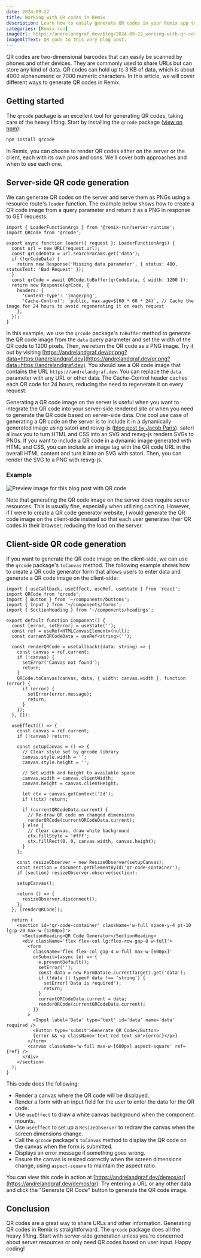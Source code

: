 ```yaml
---
date: 2024-09-22
title: Working with QR codes in Remix
description: Learn how to easily generate QR codes in your Remix app to share URLs and other information with your users.
categories: [Remix.run]
imageUrl: https://andrelandgraf.dev/blog/2024-09-22_working-with-qr-codes-in-remix.png?qr
imageAltText: QR code to this very blog post.
---
```


QR codes are two-dimensional barcodes that can easily be scanned by phones and other devices. They are commonly used to
share URLs but can store any kind of data. QR codes can hold up to 3 KB of data, which is about 4000 alphanumeric or
7000 numeric characters. In this article, we will cover different ways to generate QR codes in Remix.

## Getting started

The `qrcode` package is an excellent tool for generating QR codes, taking care of the heavy lifting. Start by installing
the `qrcode` package ([view on npm](https://www.npmjs.com/package/qrcode)):

```bash
npm install qrcode
```

In Remix, you can choose to render QR codes either on the server or the client, each with its own pros and cons. We'll
cover both approaches and when to use each one.

## Server-side QR code generation

We can generate QR codes on the server and serve them as PNGs using a resource route's `loader` function. The example
below shows how to create a QR code image from a query parameter and return it as a PNG in response to GET requests:

```tsx
import { LoaderFunctionArgs } from '@remix-run/server-runtime';
import QRCode from 'qrcode';

export async function loader({ request }: LoaderFunctionArgs) {
  const url = new URL(request.url);
  const qrCodeData = url.searchParams.get('data');
  if (!qrCodeData) {
    return new Response('Missing data parameter', { status: 400, statusText: 'Bad Request' });
  }
  const qrCode = await QRCode.toBuffer(qrCodeData, { width: 1200 });
  return new Response(qrCode, {
    headers: {
      'Content-Type': 'image/png',
      'Cache-Control': `public, max-age=${60 * 60 * 24}`, // Cache the image for 24 hours to avoid regenerating it on each request
    },
  });
}
```

In this example, we use the `qrcode` package's `toBuffer` method to generate the QR code image from the `data` query
parameter and set the width of the QR code to 1200 pixels. Then, we return the QR code as a PNG image. Try it out by
visiting
[https://andrelandgraf.dev/qr.png?data=https://andrelandgraf.dev](https://andrelandgraf.dev/qr.png?data=https://andrelandgraf.dev).
You should see a QR code image that contains the URL `https://andrelandgraf.dev`. You can replace the `data` parameter
with any URL or other data. The Cache-Control header caches each QR code for 24 hours, reducing the need to regenerate
it on every request.

Generating a QR code image on the server is useful when you want to integrate the QR code into your server-side rendered
site or when you need to generate the QR code based on server-side data. One cool use case of generating a QR code on
the server is to include it in a dynamically generated image using satori and resvg-js
([blog post by Jacob Paris](https://www.jacobparis.com/content/remix-og)). satori allows you to turn HTML and CSS into
an SVG and resvg-js renders SVGs to PNGs. If you want to include a QR code in a dynamic image generated with HTML and
CSS, you can include an image tag with the QR code URL in the overall HTML content and turn it into an SVG with satori.
Then, you can render the SVG to a PNG with resvg-js.

### Example

![Preview image for this blog post with QR code](/img/gen/blog/2024-09-22_working-with-qr-codes-in-remix.png?qr&w=800&h=800)

Note that generating the QR code image on the server does require server resources. This is usually fine, especially
when utilizing caching. However, if I were to create a QR code generator website, I would generate the QR code image on
the client-side instead so that each user generates their QR codes in their browser, reducing the load on the server.

## Client-side QR code generation

If you want to generate the QR code image on the client-side, we can use the `qrcode` package's `toCanvas` method. The
following example shows how to create a QR code generator form that allows users to enter data and generate a QR code
image on the client-side:

```tsx
import { useCallback, useEffect, useRef, useState } from 'react';
import QRCode from 'qrcode';
import { Button } from '~/components/buttons';
import { Input } from '~/components/forms';
import { SectionHeading } from '~/components/headings';

export default function Component() {
  const [error, setError] = useState('');
  const ref = useRef<HTMLCanvasElement>(null);
  const currentQRCodeData = useRef<string>('');

  const renderQRCode = useCallback((data: string) => {
    const canvas = ref.current;
    if (!canvas) {
      setError('Canvas not found');
      return;
    }
    QRCode.toCanvas(canvas, data, { width: canvas.width }, function (error) {
      if (error) {
        setError(error.message);
        return;
      }
    });
  }, []);

  useEffect(() => {
    const canvas = ref.current;
    if (!canvas) return;

    const setupCanvas = () => {
      // Clear style set by qrcode library
      canvas.style.width = '';
      canvas.style.height = '';

      // Set width and height to available space
      canvas.width = canvas.clientWidth;
      canvas.height = canvas.clientHeight;

      let ctx = canvas.getContext('2d');
      if (!ctx) return;

      if (currentQRCodeData.current) {
        // Re-draw QR code on changed dimensions
        renderQRCode(currentQRCodeData.current);
      } else {
        // Clear canvas, draw white background
        ctx.fillStyle = '#fff';
        ctx.fillRect(0, 0, canvas.width, canvas.height);
      }
    };

    const resizeObserver = new ResizeObserver(setupCanvas);
    const section = document.getElementById('qr-code-container');
    if (section) resizeObserver.observe(section);

    setupCanvas();

    return () => {
      resizeObserver.disconnect();
    };
  }, [renderQRCode]);

  return (
    <section id='qr-code-container' className='w-full space-y-4 pt-10 lg:p-20 max-w-[1200px]'>
      <SectionHeading>QR Code Generator</SectionHeading>
      <div className='flex flex-col lg:flex-row gap-8 w-full'>
        <form
          className='flex flex-col gap-4 w-full max-w-[600px]'
          onSubmit={async (e) => {
            e.preventDefault();
            setError('');
            const data = new FormData(e.currentTarget).get('data');
            if (!data || typeof data !== 'string') {
              setError('Data is required');
              return;
            }
            currentQRCodeData.current = data;
            renderQRCode(currentQRCodeData.current);
          }}
        >
          <Input label='Data' type='text' id='data' name='data' required />
          <Button type='submit'>Generate QR Code</Button>
          {error && <p className='text-red text-sm'>{error}</p>}
        </form>
        <canvas className='w-full max-w-[600px] aspect-square' ref={ref} />
      </div>
    </section>
  );
}
```

This code does the following:

- Render a canvas where the QR code will be displayed.
- Render a form with an input field for the user to enter the data for the QR code.
- Use `useEffect` to draw a white canvas background when the component mounts.
- Use `useEffect` to set up a `ResizeObserver` to redraw the canvas when the screen dimensions change.
- Call the `qrcode` package's `toCanvas` method to display the QR code on the canvas when the form is submitted.
- Displays an error message if something goes wrong.
- Ensure the canvas is resized correctly when the screen dimensions change, using `aspect-square` to maintain the aspect
  ratio.

You can view this code in action at [https://andrelandgraf.dev/demos/qr](https://andrelandgraf.dev/demos/qr). Try
entering a URL or any other data and click the "Generate QR Code" button to generate the QR code image.

## Conclusion

QR codes are a great way to share URLs and other information. Generating QR codes in Remix is straightforward. The
`qrcode` package does all the heavy lifting. Start with server-side generation unless you're concerned about server
resources or only need QR codes based on user input. Happy coding!
